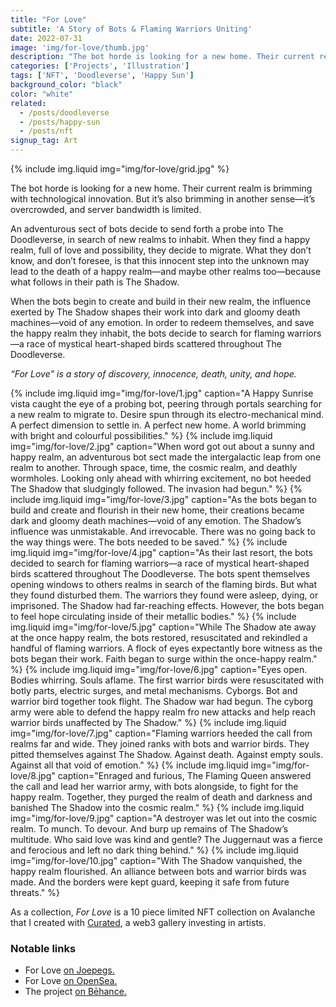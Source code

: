 ```yaml
---
title: "For Love"
subtitle: 'A Story of Bots & Flaming Warriors Uniting'
date: 2022-07-31
image: 'img/for-love/thumb.jpg'
description: "The bot horde is looking for a new home. Their current realm is brimming with technological innovation. But it’s also brimming in another sense—it’s overcrowded, and server bandwidth is limited. For Love” is a story of discovery, innocence, death, unity, and hope."
categories: ['Projects', 'Illustration']
tags: ['NFT', 'Doodleverse', 'Happy Sun']
background_color: "black"
color: "white"
related:
  - /posts/doodleverse
  - /posts/happy-sun
  - /posts/nft
signup_tag: Art
---
```

{% include img.liquid img="img/for-love/grid.jpg" %}

The bot horde is looking for a new home. Their current realm is brimming with technological innovation. But it’s also brimming in another sense—it’s overcrowded, and server bandwidth is limited.

An adventurous sect of bots decide to send forth a probe into The Doodleverse, in search of new realms to inhabit. When they find a happy realm, full of love and possibility, they decide to migrate. What they don’t know, and don’t foresee, is that this innocent step into the unknown may lead to the death of a happy realm—and maybe other realms too—because what follows in their path is The Shadow.

When the bots begin to create and build in their new realm, the influence exerted by The Shadow shapes their work into dark and gloomy death machines—void of any emotion.
In order to redeem themselves, and save the happy realm they inhabit, the bots decide to search for flaming warriors—a race of mystical heart-shaped birds scattered throughout The Doodleverse.

*“For Love” is a story of discovery, innocence, death, unity, and hope.*

{% include img.liquid img="img/for-love/1.jpg" caption="A Happy Sunrise vista caught the eye of a probing bot, peering through portals searching for a new realm to migrate to. Desire spun through its electro-mechanical mind. A perfect dimension to settle in. A perfect new home. A world brimming with bright and colourful possibilities." %}
{% include img.liquid img="img/for-love/2.jpg" caption="When word got out about a sunny and happy realm, an adventurous bot sect made the intergalactic leap from one realm to another. Through space, time, the cosmic realm, and deathly wormholes. Looking only ahead with whirring excitement, no bot heeded The Shadow that sludgingly followed. The invasion had begun." %}
{% include img.liquid img="img/for-love/3.jpg" caption="As the bots began to build and create and flourish in their new home, their creations became dark and gloomy death machines—void of any emotion. The Shadow’s influence was unmistakable. And irrevocable. There was no going back to the way things were. The bots needed to be saved." %}
{% include img.liquid img="img/for-love/4.jpg" caption="As their last resort, the bots decided to search for flaming warriors—a race of mystical heart-shaped birds scattered throughout The Doodleverse. The bots spent themselves opening windows to others realms in search of the flaming birds. But what they found disturbed them. The warriors they found were asleep, dying, or imprisoned. The Shadow had far-reaching effects. However, the bots began to feel hope circulating inside of their metallic bodies." %}
{% include img.liquid img="img/for-love/5.jpg" caption="While The Shadow ate away at the once happy realm, the bots restored, resuscitated and rekindled a handful of flaming warriors. A flock of eyes expectantly bore witness as the bots began their work. Faith began to surge within the once-happy realm." %}
{% include img.liquid img="img/for-love/6.jpg" caption="Eyes open. Bodies whirring. Souls aflame. The first warrior birds were resuscitated with botly parts, electric surges, and metal mechanisms. Cyborgs. Bot and warrior bird together took flight. The Shadow war had begun. The cyborg army were able to defend the happy realm fro new attacks and help reach warrior birds unaffected by The Shadow." %}
{% include img.liquid img="img/for-love/7.jpg" caption="Flaming warriors heeded the call from realms far and wide. They joined ranks with bots and warrior birds. They pitted themselves against The Shadow. Against death. Against empty souls. Against all that void of emotion." %}
{% include img.liquid img="img/for-love/8.jpg" caption="Enraged and furious, The Flaming Queen answered the call and lead her warrior army, with bots alongside, to fight for the happy realm. Together, they purged the realm of death and darkness and banished The Shadow into the cosmic realm." %}
{% include img.liquid img="img/for-love/9.jpg" caption="A destroyer was let out into the cosmic realm. To munch. To devour. And burp up remains of The Shadow’s multitude. Who said love was kind and gentle? The Juggernaut was a fierce and ferocious and left no dark thing behind." %}
{% include img.liquid img="img/for-love/10.jpg" caption="With The Shadow vanquished, the happy realm flourished. An alliance between bots and warrior birds was made. And the borders were kept guard, keeping it safe from future threats." %}

As a collection, *For Love* is a 10 piece limited NFT collection on Avalanche that I created with [Curated](https://twitter.com/CURAT3DART), a web3 gallery investing in artists.

### Notable links
- For Love [on Joepegs.](https://joepegs.com/collections/avalanche/for-love)
- For Love [on OpenSea.](https://opensea.io/collection/for-love-avax)
- The project [on Bēhance.](https://www.behance.net/gallery/151999919/For-Love-A-Story-of-Bots-Flaming-Warriors-Uniting)
